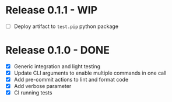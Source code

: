 # Release 0.1.1 - WIP #
- [ ] Deploy artifact to `test.pip` python package 

# Release 0.1.0 - DONE #

- [X] Generic integration and light testing
- [X] Update CLI arguments to enable multiple commands in one call
- [X] Add pre-commit actions to lint and format code
- [X] Add verbose parameter
- [X] CI running tests
